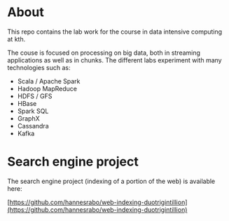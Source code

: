 # About
This repo contains the lab work for the course in data intensive computing at kth.

The couse is focused on processing on big data, both in streaming applications as well as in chunks. The different labs experiment with many technologies such as:

- Scala / Apache Spark
- Hadoop MapReduce
- HDFS / GFS
- HBase
- Spark SQL
- GraphX
- Cassandra
- Kafka

# Search engine project
The search engine project (indexing of a portion of the web) is available here:

[https://github.com/hannesrabo/web-indexing-duotrigintillion](https://github.com/hannesrabo/web-indexing-duotrigintillion)
